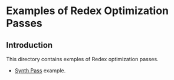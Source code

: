# Examples of Redex Optimization Passes

## Introduction
This directory contains exmples of Redex optimization passes.
* [Synth Pass](Synth/README.md) example.

